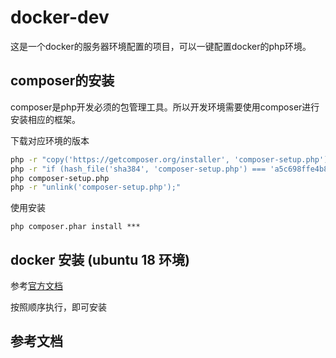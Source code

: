# docker-dev

这是一个docker的服务器环境配置的项目，可以一键配置docker的php环境。

## composer的安装

composer是php开发必须的包管理工具。所以开发环境需要使用composer进行安装相应的框架。

下载对应环境的版本
```bash
php -r "copy('https://getcomposer.org/installer', 'composer-setup.php');"
php -r "if (hash_file('sha384', 'composer-setup.php') === 'a5c698ffe4b8e849a443b120cd5ba38043260d5c4023dbf93e1558871f1f07f58274fc6f4c93bcfd858c6bd0775cd8d1') { echo 'Installer verified'; } else { echo 'Installer corrupt'; unlink('composer-setup.php'); } echo PHP_EOL;"
php composer-setup.php
php -r "unlink('composer-setup.php');"
```
使用安装

`php composer.phar install ***`

## docker 安装  (ubuntu 18 环境)

参考[官方文档](https://docs.docker.com/v17.12/install/linux/docker-ce/ubuntu/#set-up-the-repository)

按照顺序执行，即可安装

## 参考文档



